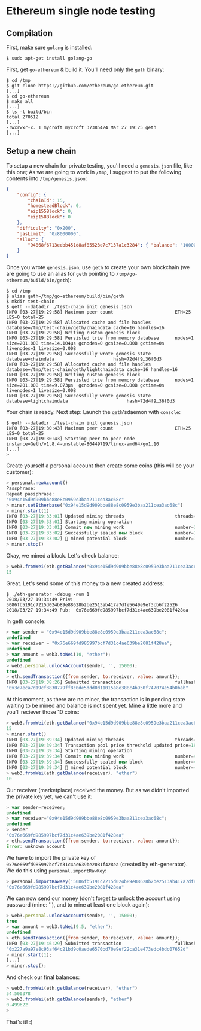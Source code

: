 Ethereum single node testing
============================

## Compilation

First, make sure `golang` is installed:

```shell
$ sudo apt-get install golang-go
```

First, get `go-ethereum` & build it. You'll need only the `geth` binary:

```shell
$ cd /tmp
$ git clone https://github.com/ethereum/go-ethereum.git
[...]
$ cd go-ethereum
$ make all
[...]
$ ls -l build/bin
total 270512
[...]
-rwxrwxr-x. 1 mycroft mycroft 37385424 Mar 27 19:25 geth
[...]
```

## Setup a new chain

To setup a new chain for private testing, you'll need a `genesis.json` file, like this one; As we are going to work in `/tmp`, I suggest to put the following contents into `/tmp/genesis.json`:

```json
{
    "config": {
        "chainId": 15,
        "homesteadBlock": 0,
        "eip155Block": 0,
        "eip158Block": 0
    },
    "difficulty": "0x200",
    "gasLimit": "0x8000000",
    "alloc": {
        "94868f6713eebb451d8af85523e7c7137a1c3284": { "balance": "100000000000000000000" }
    }
}
```

Once you wrote `genesis.json`, use `geth` to create your own blockchain (we are going to use an alias for `geth` pointing to `/tmp/go-ethereum/build/bin/geth`):

```shell
$ cd /tmp
$ alias geth=/tmp/go-ethereum/build/bin/geth
$ mkdir test-chain
$ geth --datadir ./test-chain init genesis.json
INFO [03-27|19:29:58] Maximum peer count                       ETH=25 LES=0 total=25
INFO [03-27|19:29:58] Allocated cache and file handles         database=/tmp/test-chain/geth/chaindata cache=16 handles=16
INFO [03-27|19:29:58] Writing custom genesis block 
INFO [03-27|19:29:58] Persisted trie from memory database      nodes=1 size=201.00B time=14.104µs gcnodes=0 gcsize=0.00B gctime=0s livenodes=1 livesize=0.00B
INFO [03-27|19:29:58] Successfully wrote genesis state         database=chaindata                      hash=72d4f9…36f0d3
INFO [03-27|19:29:58] Allocated cache and file handles         database=/tmp/test-chain/geth/lightchaindata cache=16 handles=16
INFO [03-27|19:29:58] Writing custom genesis block 
INFO [03-27|19:29:58] Persisted trie from memory database      nodes=1 size=201.00B time=9.073µs  gcnodes=0 gcsize=0.00B gctime=0s livenodes=1 livesize=0.00B
INFO [03-27|19:29:58] Successfully wrote genesis state         database=lightchaindata                      hash=72d4f9…36f0d3
```

Your chain is ready. Next step: Launch the `geth`'sdaemon with `console`:

```shell
$ geth --datadir ./test-chain init genesis.json
INFO [03-27|19:30:43] Maximum peer count                       ETH=25 LES=0 total=25
INFO [03-27|19:30:43] Starting peer-to-peer node               instance=Geth/v1.8.4-unstable-80449719/linux-amd64/go1.10
[...]
>
```

Create yourself a personal account then create some coins (this will be your customer):

```js
> personal.newAccount()
Passphrase: 
Repeat passphrase: 
"0x94e15d9d909bbe88e8c0959e3baa211cea3ac68c"
> miner.setEtherbase("0x94e15d9d909bbe88e8c0959e3baa211cea3ac68c")
> miner.start(1)
INFO [03-27|19:33:01] Updated mining threads                   threads=1
INFO [03-27|19:33:01] Starting mining operation 
INFO [03-27|19:33:01] Commit new mining work                   number=1 txs=0 uncles=0 elapsed=389.313µs
INFO [03-27|19:33:02] Successfully sealed new block            number=1 hash=556965…eeb9ca
INFO [03-27|19:33:02] 🔨 mined potential block                  number=1 hash=556965…eeb9ca
> miner.stop()
```

Okay, we mined a block. Let's check balance:

```js
> web3.fromWei(eth.getBalance("0x94e15d9d909bbe88e8c0959e3baa211cea3ac68c"), "ether")
15
```

Great. Let's send some of this money to a new created address:

```shell
$ ./eth-generator -debug -num 1
2018/03/27 19:34:49 Priv: 5086fb5191c7215d024b89e88628b2be2513ab417a7dfe5649e9ef3cb6f22526
2018/03/27 19:34:49 Pub:  0x76e669fd985997bcf7d31c4ae639be2081f428ea
```

In geth console:

```js
> var sender = "0x94e15d9d909bbe88e8c0959e3baa211cea3ac68c";
undefined
> var receiver = "0x76e669fd985997bcf7d31c4ae639be2081f428ea";
undefined
> var amount = web3.toWei(10, "ether");
undefined
> web3.personal.unlockAccount(sender, '', 15000);
true
> eth.sendTransaction({from:sender, to:receiver, value: amount});
INFO [03-27|19:38:26] Submitted transaction                    fullhash=0x3c7eca7d19cf3830779ff8c0de5ddd0d11015a8e388c4b950f747074e54b0bab recipient=0x76e669fd985997bCF7d31C4ae639BE2081F428eA
"0x3c7eca7d19cf3830779ff8c0de5ddd0d11015a8e388c4b950f747074e54b0bab"
```

At this moment, as there are no miner, the transaction is in pending state waiting to be mined and balance is not spent yet. Mine a little more and you'll reciever those 10 coins:

```js
> web3.fromWei(eth.getBalance("0x94e15d9d909bbe88e8c0959e3baa211cea3ac68c"), "ether")
15
> miner.start()
INFO [03-27|19:39:34] Updated mining threads                   threads=0
INFO [03-27|19:39:34] Transaction pool price threshold updated price=18000000000
INFO [03-27|19:39:34] Starting mining operation 
INFO [03-27|19:39:34] Commit new mining work                   number=4 txs=1 uncles=0 elapsed=638.944µs
INFO [03-27|19:39:34] Successfully sealed new block            number=4 hash=768557…acd4f8
INFO [03-27|19:39:34] 🔨 mined potential block                  number=4 hash=768557…acd4f8
> web3.fromWei(eth.getBalance(receiver), "ether")
10
```

Our receiver (marketplace) received the money. But as we didn't imported the private key yet, we can't use it:

```js
> var sender=receiver;
undefined
> var receiver="0x94e15d9d909bbe88e8c0959e3baa211cea3ac68c";
undefined
> sender
"0x76e669fd985997bcf7d31c4ae639be2081f428ea"
> eth.sendTransaction({from:sender, to:receiver, value: amount});
Error: unknown account
```

We have to import the private key of `0x76e669fd985997bcf7d31c4ae639be2081f428ea` (created by eth-generator). We do this using `personal.importRawKey`:

```js
> personal.importRawKey('5086fb5191c7215d024b89e88628b2be2513ab417a7dfe5649e9ef3cb6f22526', '');
"0x76e669fd985997bcf7d31c4ae639be2081f428ea"
```

We can now send our money (don't forget to unlock the account using password (mine: ''), and to mine at least one block again):

```js
> web3.personal.unlockAccount(sender, '', 15000);
true
> var amount = web3.toWei(9.5, "ether");
undefined
> eth.sendTransaction({from:sender, to:receiver, value: amount});
INFO [03-27|19:46:29] Submitted transaction                    fullhash=0x227a9a97e8c93af64c21bd9c0aede6570bd70e9ef22ca31e473edc4bdc07652d recipient=0x94e15D9d909BbE88e8c0959e3baa211CEa3ac68C
"0x227a9a97e8c93af64c21bd9c0aede6570bd70e9ef22ca31e473edc4bdc07652d"
> miner.start(1);
[...]
> miner.stop();
```

And check our final balances:

```js
> web3.fromWei(eth.getBalance(receiver), "ether")
54.500378
> web3.fromWei(eth.getBalance(sender), "ether")
0.499622
> 
```

That's it! :)